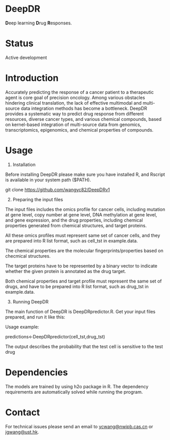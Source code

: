 # DeepDR
**D**eep learning **D**rug **R**esponses.

# Status

Active development

# Introduction

Accurately predicting the response of a cancer patient to a therapeutic agent is core goal of precision oncology. Among various obstacles hindering clinical translation, the lack of effective multimodal and multi-source data integration methods has become a bottleneck. DeepDR provides a systematic way to predict drug response from different resources, diverse cancer types, and various chemical compounds, based on kernel-based integration of multi-source data from genomics,
transcriptomics, epigenomics, and chemical properties of compounds.

# Usage

1. Installation

Before installing DeepDR please make sure you have installed R, and Rscript is available in your system path ($PATH).

git clone https://github.com/wangyc82/DeepDRv1

2. Preparing the input files

The input files includes the omics profile for cancer cells, including mutation at gene level, copy number at gene level, DNA methylation at gene level, and gene expression, and the drug properties, including chemical properties generated from chemical structures, and target proteins.

All these omics profiles must represent same set of cancer cells, and they are prepared into R list format, such as cell_tst in example.data.

The chemical properties are the molecular fingerprints/properties based on checmical structures.

The target proteins have to be represented by a binary vector to indicate whether the given protein is annotated as the drug target.

Both chemical properties and target profile must represent the same set of drugs, and have to be prepared into R list format, such as drug_tst in example.data.

3. Running DeepDR

The main function of DeepDR is DeepDRpredictor.R. Get your input files prepared, and run it like this:

Usage example:

predictions<-DeepDRpredictor(cell_tst,drug_tst) 

The output describes the probability that the test cell is sensitive to the test drug

# Dependencies

The models are trained by using h2o package in R. The dependency requirements are automatically solved while running the program.

# Contact

For technical issues please send an email to ycwang@nwipb.cas.cn or jgwang@ust.hk.






